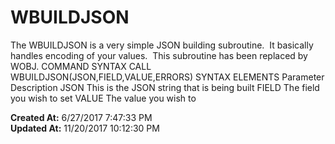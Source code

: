 # WBUILDJSON

The WBUILDJSON is a very simple JSON building subroutine.  It basically handles encoding of your values.  This subroutine has been replaced by WOBJ. COMMAND SYNTAX CALL WBUILDJSON(JSON,FIELD,VALUE,ERRORS) SYNTAX ELEMENTS Parameter Description JSON This is the JSON string that is being built FIELD The field you wish to set VALUE The value you wish to  

**Created At:** 6/27/2017 7:47:33 PM  
**Updated At:** 11/20/2017 10:12:30 PM  

